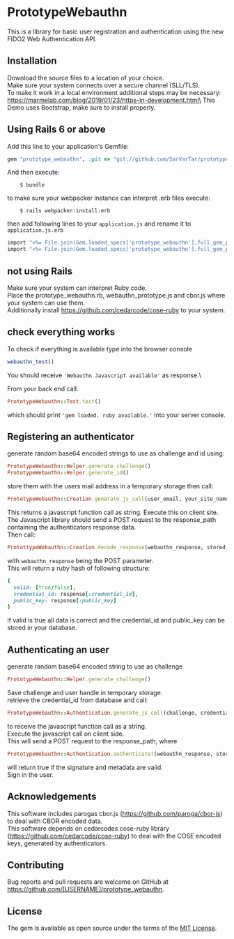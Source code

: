 # PrototypeWebauthn

This is a library for basic user registration and authentication using the new FIDO2 Web Authentication API.

## Installation

Download the source files to a location of your choice.\
Make sure your system connects over a secure channel (SLL/TLS).\
To make it work in a local environment additional steps may be necessary: 
https://marmelab.com/blog/2019/01/23/https-in-development.html\
This Demo uses Bootstrap, make sure to install properly.

## Using Rails 6 or above

Add this line to your application's Gemfile:
```ruby
gem "prototype_webauthn", :git => "git://github.com/SarVarTar/prototype-webauthn-ruby.git"
```
And then execute:
```
    $ bundle
```
to make sure your webpacker instance can interpret .erb files execute:
```
    $ rails webpacker:install:erb
```

then add following lines to your ```application.js``` and rename it to ```application.js.erb```
```ruby
import "<%= File.join(Gem.loaded_specs['prototype_webauthn'].full_gem_path, 'vendor', 'assets', 'javascripts', 'webauthn_prototype.js') %>";
import "<%= File.join(Gem.loaded_specs['prototype_webauthn'].full_gem_path, 'vendor', 'assets', 'javascripts', 'cbor.js') %>";
```

## not using Rails
Make sure your system can interpret Ruby code.\
Place the prototype_webauthn.rb, webauthn_prototype.js and cbor.js where your system can use them.\
Additionally install https://github.com/cedarcode/cose-ruby to your system.

## check everything works
To check if everything is available type into the browser console
```javascript
webauthn_test()
```
You should receive ```'Webauthn Javascript available'``` as response.\

From your back end call:
```ruby
PrototypeWebauthn::Test.test()
```
which should print ```'gem loaded. ruby available.'``` into your server console.

## Registering an authenticator

generate random base64 encoded strings to use as challenge and id using:
```ruby
PrototypeWebauthn::Helper.generate_challenge()
PrototypeWebauthn::Helper.generate_id()
```
store them with the users mail address in a temporary storage then call:
```ruby
PrototypeWebauthn::Creation.generate_js_call(user_email, your_site_name, your_domain_string, challenge, id, response_path)
```
This returns a javascript function call as string. Execute this on client site.\
The Javascript library should send a POST request to the response_path containing the authenticators response data.\
Then call:
```ruby
ProtottypeWebauthn::Creation.decode_response(webauthn_response, stored_challenge, request_origin, your_domain_string)
```
with ```webauthn_response``` being the POST parameter.\
This will return a ruby hash of following structure:
```ruby
{
  valid: [true/false],
  credential_id: response[:credential_id],
  public_key: response[:public_key]
}
```
if valid is true all data is correct and the credential_id and public_key can be stored in your database.

## Authenticating an user

generate random base64 encoded string to use as challenge
```ruby
PrototypeWebauthn::Helper.generate_challenge()
```
Save challenge and user handle in temporary storage.\
retrieve the credential_id from database and call:
```ruby
PrototypeWebauthn::Authentication.generate_js_call(challenge, credential_id, response_path)
```
to receive the javascript function call as a string.\
Execute the javascript call on client side.\
This will send a POST request to the response_path, where
```ruby
PrototypeWebauthn::Authentication.authenticate?(webauthn_response, stored_challenge], request_origin, public_key_from_db)
```
will return true if the signature and metadata are valid.\
Sign in the user.

## Acknowledgements

This software includes parogas cbor.js (https://github.com/paroga/cbor-js) to deal with CBOR encoded data.\
This software depends on cedarcodes cose-ruby library (https://github.com/cedarcode/cose-ruby) to deal with the COSE encoded keys, generated by authenticators.

## Contributing

Bug reports and pull requests are welcome on GitHub at https://github.com/[USERNAME]/prototype_webauthn.

## License

The gem is available as open source under the terms of the [MIT License](https://opensource.org/licenses/MIT).
